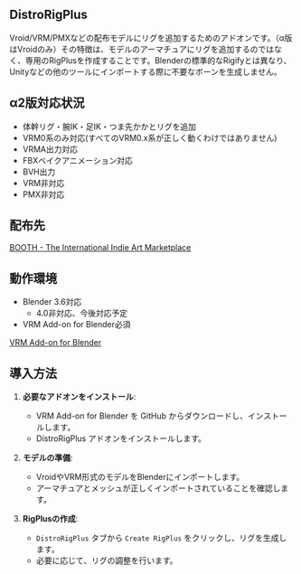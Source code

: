 ## DistroRigPlus

Vroid/VRM/PMXなどの配布モデルにリグを追加するためのアドオンです。（α版はVroidのみ）その特徴は、モデルのアーマチュアにリグを追加するのではなく、専用のRigPlusを作成することです。Blenderの標準的なRigifyとは異なり、Unityなどの他のツールにインポートする際に不要なボーンを生成しません。

## α2版対応状況

- 体幹リグ・腕IK・足IK・つま先かかとリグを追加
- VRM0系のみ対応(すべてのVRM0.x系が正しく動くわけではありません)
- VRMA出力対応
- FBXベイクアニメーション対応
- BVH出力
- VRM非対応
- PMX非対応

## 配布先

[BOOTH - The International Indie Art Marketplace](https://igk.booth.pm)

## 動作環境

- Blender 3.6対応
  - 4.0非対応、今後対応予定
- VRM Add-on for Blender必須

[VRM Add-on for Blender](https://github.com/saturday06/VRM-Addon-for-Blender)

## 導入方法

1. **必要なアドオンをインストール**:
   - VRM Add-on for Blender を GitHub からダウンロードし、インストールします。
   - DistroRigPlus アドオンをインストールします。

2. **モデルの準備**:
   - VroidやVRM形式のモデルをBlenderにインポートします。
   - アーマチュアとメッシュが正しくインポートされていることを確認します。

3. **RigPlusの作成**:
   - `DistroRigPlus` タブから `Create RigPlus` をクリックし、リグを生成します。
   - 必要に応じて、リグの調整を行います。
